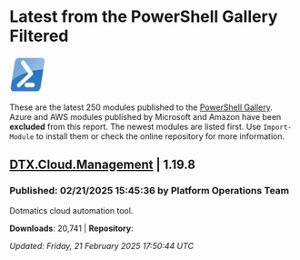 # Latest from the PowerShell Gallery Filtered
![PS](images/powershell-emoji.png)

These are the latest 250 modules published to the [PowerShell Gallery](https://powershellgallery.org). Azure and AWS modules published by Microsoft and Amazon have been __excluded__ from this report. The newest modules are listed first. Use `Import-Module` to install them or check the online repository for more information.

## [DTX.Cloud.Management](https://www.powershellgallery.com/Packages/DTX.Cloud.Management/1.19.8) | 1.19.8

### Published: 02/21/2025 15:45:36 by Platform Operations Team

Dotmatics cloud automation tool.

__Downloads__: 20,741 | __Repository__: 

*Updated: Friday, 21 February 2025 17:50:44 UTC*

